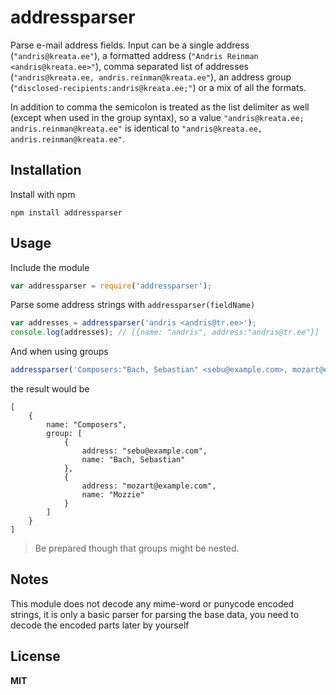 # addressparser

Parse e-mail address fields. Input can be a single address (`"andris@kreata.ee"`), a formatted address (`"Andris Reinman <andris@kreata.ee>"`), comma separated list of addresses (`"andris@kreata.ee, andris.reinman@kreata.ee"`), an address group (`"disclosed-recipients:andris@kreata.ee;"`) or a mix of all the formats.

In addition to comma the semicolon is treated as the list delimiter as well (except when used in the group syntax), so a value `"andris@kreata.ee; andris.reinman@kreata.ee"` is identical to `"andris@kreata.ee, andris.reinman@kreata.ee"`.

## Installation

Install with npm

```
npm install addressparser
```

## Usage

Include the module

```javascript
var addressparser = require('addressparser');
```

Parse some address strings with `addressparser(fieldName)`

```javascript
var addresses = addressparser('andris <andris@tr.ee>');
console.log(addresses); // [{name: "andris", address:"andris@tr.ee"}]
```

And when using groups

```javascript
addressparser('Composers:"Bach, Sebastian" <sebu@example.com>, mozart@example.com (Mozzie);');
```

the result would be

```
[
    {
        name: "Composers",
        group: [
            {
                address: "sebu@example.com",
                name: "Bach, Sebastian"
            },
            {
                address: "mozart@example.com",
                name: "Mozzie"
            }
        ]
    }
]
```

> Be prepared though that groups might be nested.

## Notes

This module does not decode any mime-word or punycode encoded strings, it is only a basic parser for parsing the base data, you need to decode the encoded parts later by yourself

## License

**MIT**
